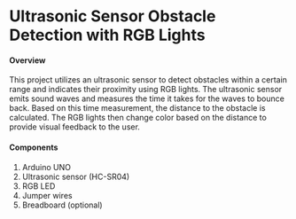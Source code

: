 # Ultrasonic Sensor Obstacle Detection with RGB Lights
#### Overview
This project utilizes an ultrasonic sensor to detect obstacles within a certain range and indicates their proximity using RGB lights. The ultrasonic sensor emits sound waves and measures the time it takes for the waves to bounce back. Based on this time measurement, the distance to the obstacle is calculated. The RGB lights then change color based on the distance to provide visual feedback to the user.
#### Components
1. Arduino UNO
2. Ultrasonic sensor (HC-SR04)
3. RGB LED
4. Jumper wires
5. Breadboard (optional)
